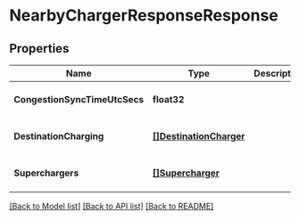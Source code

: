 # NearbyChargerResponseResponse

## Properties
Name | Type | Description | Notes
------------ | ------------- | ------------- | -------------
**CongestionSyncTimeUtcSecs** | **float32** |  | [optional] [default to null]
**DestinationCharging** | [**[]DestinationCharger**](DestinationCharger.md) |  | [optional] [default to null]
**Superchargers** | [**[]Supercharger**](Supercharger.md) |  | [optional] [default to null]

[[Back to Model list]](../README.md#documentation-for-models) [[Back to API list]](../README.md#documentation-for-api-endpoints) [[Back to README]](../README.md)


